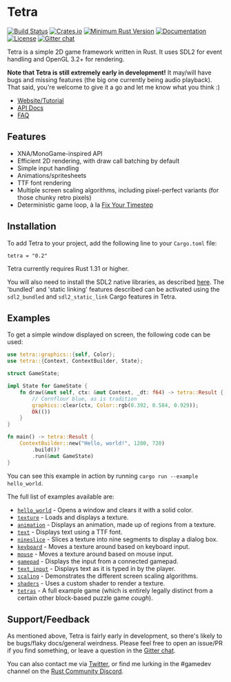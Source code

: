# Tetra

[![Build Status](https://travis-ci.org/17cupsofcoffee/tetra.svg?branch=master)](https://travis-ci.org/17cupsofcoffee/tetra)
[![Crates.io](https://img.shields.io/crates/v/tetra.svg)](https://crates.io/crates/tetra)
[![Minimum Rust Version](https://img.shields.io/badge/minimum%20rust%20version-1.31-orange.svg)](https://www.rust-lang.org/tools/install)
[![Documentation](https://docs.rs/tetra/badge.svg)](https://docs.rs/tetra)
[![License](https://img.shields.io/crates/l/tetra.svg)](LICENSE)
[![Gitter chat](https://badges.gitter.im/tetra-rs/community.png)](https://gitter.im/tetra-rs/community)

Tetra is a simple 2D game framework written in Rust. It uses SDL2 for event handling and OpenGL 3.2+ for rendering.

**Note that Tetra is still extremely early in development!** It may/will have bugs and missing features (the big one currently being audio playback). That said, you're welcome to give it a go and let me know what you think :)

* [Website/Tutorial](https://tetra.seventeencups.net) 
* [API Docs](https://docs.rs/tetra)
* [FAQ](https://tetra.seventeencups.net/FAQ)

## Features

* XNA/MonoGame-inspired API
* Efficient 2D rendering, with draw call batching by default
* Simple input handling
* Animations/spritesheets
* TTF font rendering
* Multiple screen scaling algorithms, including pixel-perfect variants (for those chunky retro pixels)
* Deterministic game loop, à la [Fix Your Timestep](https://gafferongames.com/post/fix_your_timestep/)

## Installation

To add Tetra to your project, add the following line to your `Cargo.toml` file:

```
tetra = "0.2"
```

Tetra currently requires Rust 1.31 or higher.

You will also need to install the SDL2 native libraries, as described [here](https://github.com/Rust-SDL2/rust-sdl2#user-content-requirements). The 'bundled' and 'static linking' features described can be activated using the `sdl2_bundled` and `sdl2_static_link` Cargo features in Tetra.

## Examples

To get a simple window displayed on screen, the following code can be used:

```rust
use tetra::graphics::{self, Color};
use tetra::{Context, ContextBuilder, State};

struct GameState;

impl State for GameState {
    fn draw(&mut self, ctx: &mut Context, _dt: f64) -> tetra::Result {
        // Cornflour blue, as is tradition
        graphics::clear(ctx, Color::rgb(0.392, 0.584, 0.929));
        Ok(())
    }
}

fn main() -> tetra::Result {
    ContextBuilder::new("Hello, world!", 1280, 720)
        .build()?
        .run(&mut GameState)
}
```

You can see this example in action by running `cargo run --example hello_world`.

The full list of examples available are:

* [`hello_world`](examples/hello_world.rs) - Opens a window and clears it with a solid color.
* [`texture`](examples/texture.rs) - Loads and displays a texture.
* [`animation`](examples/animation.rs) - Displays an animation, made up of regions from a texture.
* [`text`](examples/text.rs) - Displays text using a TTF font.
* [`nineslice`](examples/nineslice.rs) - Slices a texture into nine segments to display a dialog box.
* [`keyboard`](examples/keyboard.rs) - Moves a texture around based on keyboard input.
* [`mouse`](examples/mouse.rs) - Moves a texture around based on mouse input.
* [`gamepad`](examples/gamepad.rs) - Displays the input from a connected gamepad.
* [`text_input`](examples/text_input.rs) - Displays text as it is typed in by the player.
* [`scaling`](examples/scaling.rs) - Demonstrates the different screen scaling algorithms.
* [`shaders`](examples/shaders.rs) - Uses a custom shader to render a texture.
* [`tetras`](examples/tetras.rs) - A full example game (which is entirely legally distinct from a certain other block-based puzzle game *cough*).

## Support/Feedback

As mentioned above, Tetra is fairly early in development, so there's likely to be bugs/flaky docs/general weirdness. Please feel free to open an issue/PR if you find something, or leave a question in the [Gitter chat](https://gitter.im/tetra-rs/community).

You can also contact me via [Twitter](https://twitter.com/17cupsofcoffee), or find me lurking in the #gamedev channel on the [Rust Community Discord](https://bit.ly/rust-community).
